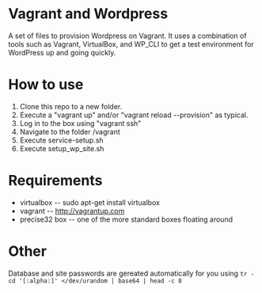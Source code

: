 Vagrant and Wordpress
====================

A set of files to provision Wordpress on Vagrant. It uses a combination of tools such as Vagrant, VirtualBox, and WP_CLI to get a test environment for WordPress up and going quickly.

How to use
==========
1. Clone this repo to a new folder. 
2. Execute a "vagrant up" and/or "vagrant reload --provision" as typical. 
3. Log in to the box  using "vagrant ssh"
4. Navigate to the folder /vagrant
5. Execute service-setup.sh
6. Execute setup_wp_site.sh 

Requirements
============
* virtualbox -- sudo apt-get install virtualbox
* vagrant -- http://vagrantup.com
* precise32 box -- one of the more standard boxes floating around


Other
=====
Database and site passwords are gereated automatically for you using `tr -cd '[:alpha:]' </dev/urandom | base64 | head -c 8`


